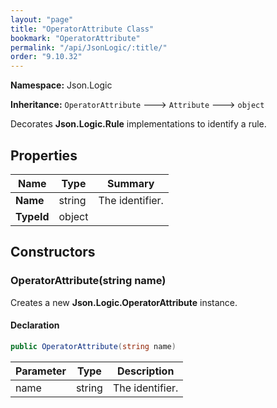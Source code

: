 ```yaml
---
layout: "page"
title: "OperatorAttribute Class"
bookmark: "OperatorAttribute"
permalink: "/api/JsonLogic/:title/"
order: "9.10.32"
---
```

**Namespace:** Json.Logic

**Inheritance:**
`OperatorAttribute`
 🡒 
`Attribute`
 🡒 
`object`

Decorates **Json.Logic.Rule** implementations to identify a rule.

## Properties

| Name | Type | Summary |
|---|---|---|
| **Name** | string | The identifier. |
| **TypeId** | object |  |

## Constructors

### OperatorAttribute(string name)

Creates a new **Json.Logic.OperatorAttribute** instance.

#### Declaration

```c#
public OperatorAttribute(string name)
```

| Parameter | Type | Description |
|---|---|---|
| name | string | The identifier. |


